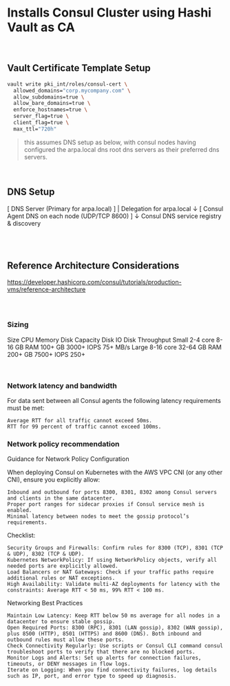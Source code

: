 # Installs Consul Cluster using Hashi Vault as CA

<br>

## Vault Certificate Template Setup
```bash
vault write pki_int/roles/consul-cert \
  allowed_domains="corp.mycompany.com" \
  allow_subdomains=true \
  allow_bare_domains=true \
  enforce_hostnames=true \
  server_flag=true \
  client_flag=true \
  max_ttl="720h"
```
> this assumes DNS setup as below, with consul nodes having configured the arpa.local dns root dns servers as their preferred dns servers.
<br>

## DNS Setup

[ DNS Server (Primary for arpa.local) ]
                   |
    Delegation for arpa.local
                   ↓
      [ Consul Agent DNS on each node (UDP/TCP 8600) ]
                   ↓
       Consul DNS service registry & discovery

<br>
<br>

## Reference Architecture Considerations

https://developer.hashicorp.com/consul/tutorials/production-vms/reference-architecture

###

<br>

### Sizing
Size	CPU	        Memory	     Disk Capacity	Disk IO	    Disk Throughput
Small	2-4 core	8-16 GB RAM	 100+ GB	    3000+ IOPS	75+ MB/s
Large	8-16 core	32-64 GB RAM 200+ GB	    7500+ IOPS	250+

<br>

### Network latency and bandwidth
For data sent between all Consul agents the following latency requirements must be met:

    Average RTT for all traffic cannot exceed 50ms.
    RTT for 99 percent of traffic cannot exceed 100ms.

### Network policy recommendation
Guidance for Network Policy Configuration

When deploying Consul on Kubernetes with the AWS VPC CNI (or any other CNI), ensure you explicitly allow:

    Inbound and outbound for ports 8300, 8301, 8302 among Consul servers and clients in the same datacenter.
    Proper port ranges for sidecar proxies if Consul service mesh is enabled.
    Minimal latency between nodes to meet the gossip protocol’s requirements.

Checklist:

    Security Groups and Firewalls: Confirm rules for 8300 (TCP), 8301 (TCP & UDP), 8302 (TCP & UDP).
    Kubernetes NetworkPolicy: If using NetworkPolicy objects, verify all needed ports are explicitly allowed.
    Load Balancers or NAT Gateways: Check if your traffic paths require additional rules or NAT exceptions.
    High Availability: Validate multi-AZ deployments for latency with the constraints: Average RTT < 50 ms, 99% RTT < 100 ms.

Networking Best Practices

    Maintain Low Latency: Keep RTT below 50 ms average for all nodes in a datacenter to ensure stable gossip.
    Open Required Ports: 8300 (RPC), 8301 (LAN gossip), 8302 (WAN gossip), plus 8500 (HTTP), 8501 (HTTPS) and 8600 (DNS). Both inbound and outbound rules must allow these ports.
    Check Connectivity Regularly: Use scripts or Consul CLI command consul troubleshoot ports to verify that there are no blocked ports.
    Monitor Logs and Alerts: Set up alerts for connection failures, timeouts, or DENY messages in flow logs.
    Iterate on Logging: When you find connectivity failures, log details such as IP, port, and error type to speed up diagnosis.
